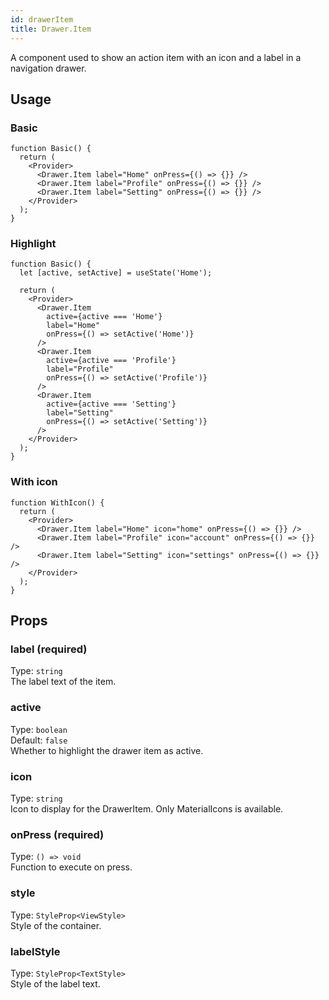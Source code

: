 ```yaml
---
id: drawerItem
title: Drawer.Item
---
```


A component used to show an action item with an icon and a label in a navigation drawer.

## Usage

### Basic

```tsx live
function Basic() {
  return (
    <Provider>
      <Drawer.Item label="Home" onPress={() => {}} />
      <Drawer.Item label="Profile" onPress={() => {}} />
      <Drawer.Item label="Setting" onPress={() => {}} />
    </Provider>
  );
}
```

### Highlight

```tsx live
function Basic() {
  let [active, setActive] = useState('Home');

  return (
    <Provider>
      <Drawer.Item
        active={active === 'Home'}
        label="Home"
        onPress={() => setActive('Home')}
      />
      <Drawer.Item
        active={active === 'Profile'}
        label="Profile"
        onPress={() => setActive('Profile')}
      />
      <Drawer.Item
        active={active === 'Setting'}
        label="Setting"
        onPress={() => setActive('Setting')}
      />
    </Provider>
  );
}
```

### With icon

```tsx live
function WithIcon() {
  return (
    <Provider>
      <Drawer.Item label="Home" icon="home" onPress={() => {}} />
      <Drawer.Item label="Profile" icon="account" onPress={() => {}} />
      <Drawer.Item label="Setting" icon="settings" onPress={() => {}} />
    </Provider>
  );
}
```

## Props

### label (required)

Type: `string`  
The label text of the item.

### active

Type: `boolean`  
Default: `false`  
Whether to highlight the drawer item as active.

### icon

Type: `string`  
Icon to display for the DrawerItem. Only MaterialIcons is available.

### onPress (required)

Type: `() => void`  
Function to execute on press.

### style

Type: `StyleProp<ViewStyle>`  
Style of the container.

### labelStyle

Type: `StyleProp<TextStyle>`  
Style of the label text.
